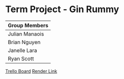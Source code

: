 # Term Project - Gin Rummy
| Group Members |
|---------------|
| Julian Manaois |
| Brian Nguyen |
| Janelle Lara |
| Ryan Scott |

[Trello Board](https://trello.com/invite/csc667termproject1/ATTI6727566e088be7a9c7dbf93c84014e9e724C15A0)
[Render Link](https://gin-rummy.onrender.com/)
